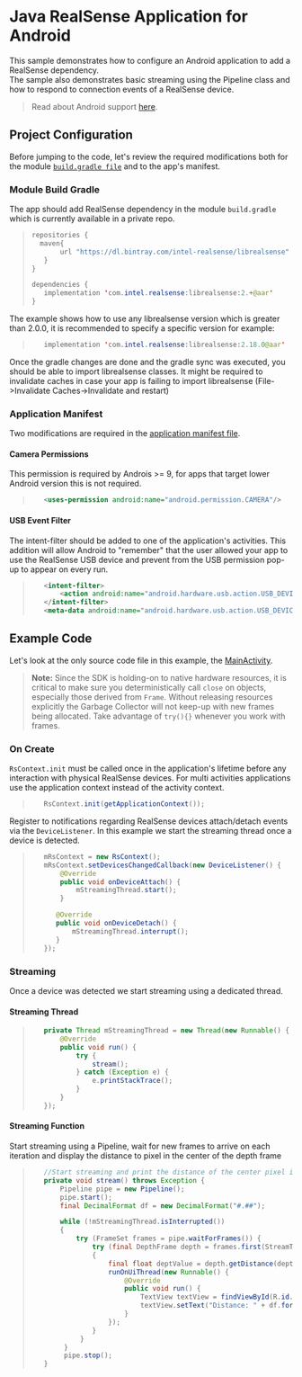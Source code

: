 #  Java RealSense Application for Android 
This sample demonstrates how to configure an Android application to add a RealSense dependency.  
The sample also demonstrates basic streaming using the Pipeline class and how to respond to connection events of a RealSense device.

> Read about Android support [here](../../readme.md).

## Project Configuration
Before jumping to the code, let's review the required modifications both for the module [`build.gradle file`](app/build.gradle) and to the app's manifest.
>
### Module Build Gradle
The app should add RealSense dependency in the module `build.gradle` which is currently available in a private repo.
>```java
>repositories {
>   maven{
>        url "https://dl.bintray.com/intel-realsense/librealsense"
>    }
>}
>
>dependencies {
>    implementation 'com.intel.realsense:librealsense:2.+@aar'
>}
>```
The example shows how to use any librealsense version which is greater than 2.0.0, it is recommended to specify a specific version for example:
>```java
>    implementation 'com.intel.realsense:librealsense:2.18.0@aar'
>```

Once the gradle changes are done and the gradle sync was executed, you should be able to import librealsense classes.
It might be required to invalidate caches in case your app is failing to import librealsense (File->Invalidate Caches->Invalidate and restart)

### Application Manifest
Two modifications are required in the [application manifest file](app/src/main/AndroidManifest.xml).

#### Camera Permissions
This permission is required by Androis >= 9, for apps that target lower Android version this is not required.
>```xml
>    <uses-permission android:name="android.permission.CAMERA"/>
>```

#### USB Event Filter
The intent-filter should be added to one of the application's activities.
This addition will allow Android to "remember" that the user allowed your app to use the RealSense USB device and prevent from the USB permission pop-up to appear on every run.
>```xml
>    <intent-filter>
>        <action android:name="android.hardware.usb.action.USB_DEVICE_ATTACHED" />
>    </intent-filter>
>    <meta-data android:name="android.hardware.usb.action.USB_DEVICE_ATTACHED" android:resource="@xml/usb_filter" />

## Example Code
Let's look at the only source code file in this example, the [MainActivity](app/src/main/java/com/example/realsense_java_example/MainActivity.java).

> **Note:** Since the SDK is holding-on to native hardware resources, it is critical to make sure you deterministically call `close` on objects, especially those derived from `Frame`. Without releasing resources explicitly the Garbage Collector will not keep-up with new frames being allocated. Take advantage of `try(){}` whenever you work with frames. 

### On Create
`RsContext.init` must be called once in the application's lifetime before any interaction with physical RealSense devices.
For multi activities applications use the application context instead of the activity context.
>```java
>    RsContext.init(getApplicationContext());
>```

Register to notifications regarding RealSense devices attach/detach events via the `DeviceListener`.
In this example we start the streaming thread once a device is detected.
>```java
>    mRsContext = new RsContext();
>    mRsContext.setDevicesChangedCallback(new DeviceListener() {
>        @Override
>        public void onDeviceAttach() {
>            mStreamingThread.start();
>        }
>
>       @Override
>       public void onDeviceDetach() {
>           mStreamingThread.interrupt();
>       }
>    });
>```

### Streaming
Once a device was detected we start streaming using a dedicated thread.

#### Streaming Thread
>```java
>    private Thread mStreamingThread = new Thread(new Runnable() {
>        @Override
>        public void run() {
>            try {
>                stream();
>            } catch (Exception e) {
>                e.printStackTrace();
>            }
>        }
>    });
>```

#### Streaming Function
Start streaming using a Pipeline, wait for new frames to arrive on each iteration and display the distance to pixel in the center of the depth frame

>```java
>    //Start streaming and print the distance of the center pixel in the depth frame.
>    private void stream() throws Exception {
>        Pipeline pipe = new Pipeline();
>        pipe.start();
>        final DecimalFormat df = new DecimalFormat("#.##");
>
>        while (!mStreamingThread.isInterrupted())
>        {
>            try (FrameSet frames = pipe.waitForFrames()) {
>                try (final DepthFrame depth = frames.first(StreamType.DEPTH).as(DepthFrame.class))
>                {
>                    final float deptValue = depth.getDistance(depth.getWidth()/2, depth.getHeight()/2);
>                    runOnUiThread(new Runnable() {
>                        @Override
>                        public void run() {
>                            TextView textView = findViewById(R.id.distanceTextView);
>                            textView.setText("Distance: " + df.format(deptValue));
>                        }
>                    });
>                }
>             }
>         }
>         pipe.stop();
>    }
>```
